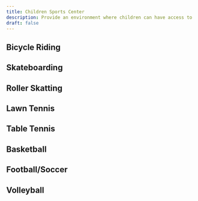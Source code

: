 ```yaml
---
title: Children Sports Center
description: Provide an environment where children can have access to  sport facilities
draft: false
---
```

## Bicycle Riding

## Skateboarding

## Roller Skatting

## Lawn Tennis

## Table Tennis

## Basketball

## Football/Soccer

## Volleyball












